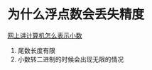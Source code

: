 # 为什么浮点数会丢失精度

[网上讲计算机怎么表示小数](https://zhuanlan.zhihu.com/p/358417700)

1. 尾数长度有限
2. 小数转二进制的时候会出现无限的情况